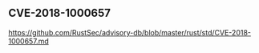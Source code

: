 ## CVE-2018-1000657

https://github.com/RustSec/advisory-db/blob/master/rust/std/CVE-2018-1000657.md